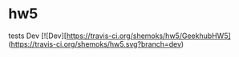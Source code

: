# hw5
tests
Dev [![Dev][https://travis-ci.org/shemoks/hw5/GeekhubHW5] (https://travis-ci.org/shemoks/hw5.svg?branch=dev)
